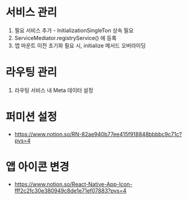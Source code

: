 # 서비스 관리

1. 필요 서비스 추가 - InitializationSingleTon 상속 필요
2. ServiceMediator.registryService() 에 등록
3. 앱 마운트 이전 초기화 필요 시, initialize 메서드 오버라이딩

# 라우팅 관리

1. 라우팅 서비스 내 Meta 데이터 설정

# 퍼미션 설정
- https://www.notion.so/RN-82ae940b77ee415f918848bbbbc9c71c?pvs=4

# 앱 아이콘 변경

- https://www.notion.so/React-Native-App-Icon-fff2c2fc30e380949c8de1e71ef07883?pvs=4
